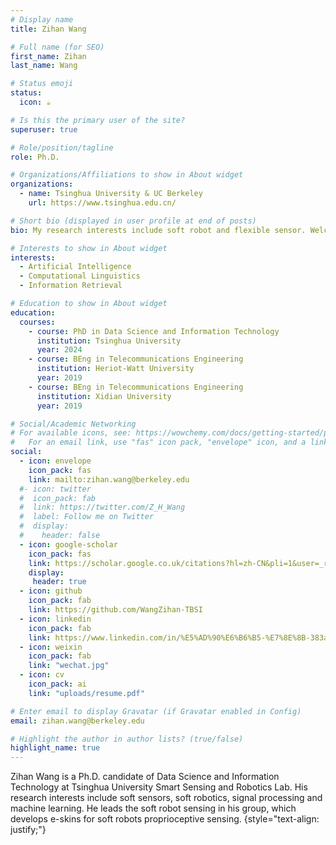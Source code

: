 ```yaml
---
# Display name
title: Zihan Wang

# Full name (for SEO)
first_name: Zihan
last_name: Wang

# Status emoji
status:
  icon: ☕️

# Is this the primary user of the site?
superuser: true

# Role/position/tagline
role: Ph.D.

# Organizations/Affiliations to show in About widget
organizations:
  - name: Tsinghua University & UC Berkeley
    url: https://www.tsinghua.edu.cn/

# Short bio (displayed in user profile at end of posts)
bio: My research interests include soft robot and flexible sensor. Welcome to contact me.

# Interests to show in About widget
interests:
  - Artificial Intelligence
  - Computational Linguistics
  - Information Retrieval

# Education to show in About widget
education:
  courses:
    - course: PhD in Data Science and Information Technology
      institution: Tsinghua University
      year: 2024
    - course: BEng in Telecommunications Engineering
      institution: Heriot-Watt University
      year: 2019
    - course: BEng in Telecommunications Engineering
      institution: Xidian University
      year: 2019

# Social/Academic Networking
# For available icons, see: https://wowchemy.com/docs/getting-started/page-builder/#icons
#   For an email link, use "fas" icon pack, "envelope" icon, and a link in the form "mailto:your-email@example.com" or "/#contact" for contact widget.
social:
  - icon: envelope
    icon_pack: fas
    link: mailto:zihan.wang@berkeley.edu
  #- icon: twitter
  #  icon_pack: fab
  #  link: https://twitter.com/Z_H_Wang
  #  label: Follow me on Twitter
  #  display:
  #    header: false
  - icon: google-scholar
    icon_pack: fas
    link: https://scholar.google.co.uk/citations?hl=zh-CN&pli=1&user=_rH7NooAAAAJ
    display:
     header: true
  - icon: github
    icon_pack: fab
    link: https://github.com/WangZihan-TBSI
  - icon: linkedin
    icon_pack: fab
    link: https://www.linkedin.com/in/%E5%AD%90%E6%B6%B5-%E7%8E%8B-383a57109/?lipi=urn%3Ali%3Apage%3Ad_flagship3_feed%3Brod%2BY1FaSoG1tmn4coqUTQ%3D%3D
  - icon: weixin
    icon_pack: fab
    link: "wechat.jpg"
  - icon: cv
    icon_pack: ai
    link: "uploads/resume.pdf"

# Enter email to display Gravatar (if Gravatar enabled in Config)
email: zihan.wang@berkeley.edu

# Highlight the author in author lists? (true/false)
highlight_name: true
---
```


Zihan Wang is a Ph.D. candidate of Data Science and Information Technology at Tsinghua University Smart Sensing and Robotics Lab. His research interests include soft sensors, soft robotics, signal processing and machine learning. He leads the soft robot sensing in his group, which develops e-skins for soft robots proprioceptive sensing.
{style="text-align: justify;"}
